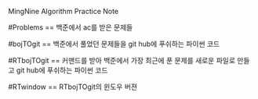 MingNine Algorithm Practice Note


#Problems == 백준에서 ac를 받은 문제들

#bojTOgit == 백준에서 풀었던 문제들을 git hub에 푸쉬하는 파이썬 코드

#RTbojTOgit == 커맨드를 받아 백준에서 가장 최근에 푼 문제를 새로운 파일로 만들고 git hub에 푸쉬하는 파이썬 코드

#RTwindow == RTbojTOgit의 윈도우 버젼
